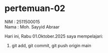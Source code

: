 # pertemuan-02
NIM : 2511500015<br>
Nama : Moh. Sayyid Abraar

Hari ini, Rabu 01.Oktober.2025 saya mempelajari:
<ol>
    <li>git add, git commit, git push origin main</li>
</ol>